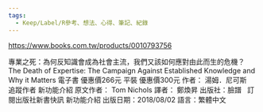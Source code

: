 ```yaml
---
tags:
  - Keep/Label/R參考、想法、心得、筆記、紀錄
---
```


https://www.books.com.tw/products/0010793756

專業之死：為何反知識會成為社會主流，我們又該如何應對由此而生的危機？
The Death of Expertise: The Campaign Against Established Knowledge and Why it Matters
電子書
優惠價266元
平裝
優惠價300元
作者： 湯姆．尼可斯  
追蹤作者
 新功能介紹
原文作者： Tom Nichols
譯者： 鄭煥昇
出版社：臉譜  
訂閱出版社新書快訊
 新功能介紹
出版日期：2018/08/02
語言：繁體中文